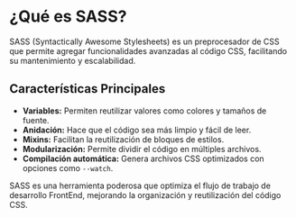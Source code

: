 # ¿Qué es SASS?

SASS (Syntactically Awesome Stylesheets) es un preprocesador de CSS que permite agregar funcionalidades avanzadas al código CSS, facilitando su mantenimiento y escalabilidad.

##  Características Principales

- **Variables:** Permiten reutilizar valores como colores y tamaños de fuente.
- **Anidación:** Hace que el código sea más limpio y fácil de leer.
- **Mixins:** Facilitan la reutilización de bloques de estilos.
- **Modularización:** Permite dividir el código en múltiples archivos.
- **Compilación automática:** Genera archivos CSS optimizados con opciones como `--watch`.

SASS es una herramienta poderosa que optimiza el flujo de trabajo de desarrollo FrontEnd, mejorando la organización y reutilización del código CSS.


